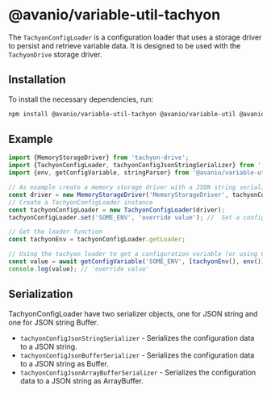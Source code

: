 # @avanio/variable-util-tachyon

The `TachyonConfigLoader` is a configuration loader that uses a storage driver to persist and retrieve variable data. It is designed to be used with the `TachyonDrive` storage driver.

## Installation

To install the necessary dependencies, run:

```sh
npm install @avanio/variable-util-tachyon @avanio/variable-util @avanio/logger-like tachyon-drive
```

## Example

```typescript
import {MemoryStorageDriver} from 'tachyon-drive';
import {TachyonConfigLoader, tachyonConfigJsonStringSerializer} from './tachyonConfigLoader';
import {env, getConfigVariable, stringParser} from '@avanio/variable-util';

// As example create a memory storage driver with a JSON string serializer
const driver = new MemoryStorageDriver('MemoryStorageDriver', tachyonConfigJsonStringSerializer, null);
// Create a TachyonConfigLoader instance
const tachyonConfigLoader = new TachyonConfigLoader(driver);
tachyonConfigLoader.set('SOME_ENV', 'override value'); //  Set a configuration variable

// Get the loader function
const tachyonEnv = tachyonConfigLoader.getLoader;

// Using the tachyon loader to get a configuration variable (or using ConfigMap)
const value = await getConfigVariable('SOME_ENV', [tachyonEnv(), env()], stringParser());
console.log(value); // 'override value'
```

## Serialization

TachyonConfigLoader have two serializer objects, one for JSON string and one for JSON string Buffer.

- `tachyonConfigJsonStringSerializer` - Serializes the configuration data to a JSON string.
- `tachyonConfigJsonBufferSerializer` - Serializes the configuration data to a JSON string as Buffer.
- `tachyonConfigJsonArrayBufferSerializer` - Serializes the configuration data to a JSON string as ArrayBuffer.
